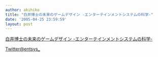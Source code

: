 ```yaml
---
author: akihiko
title: "白井博士の未来のゲームデザイン -エンターテインメントシステムの科学-"
date: '2005-04-25 23:59:59'
layout: post
---
```



<p><a href="https://bit.ly/mirainogame">白井博士の未来のゲームデザイン -エンターテインメントシステムの科学-</a></p>

<p><a href="https://twitter.com/entsys_">Twitter@entsys_</a></p>
